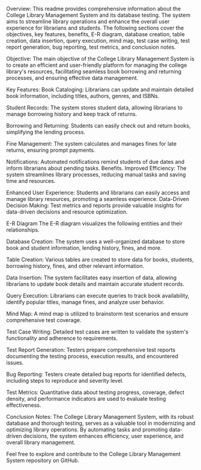 Overview:
This readme provides comprehensive information about the College Library Management System and its database testing. The system aims to streamline library operations and enhance the overall user experience for librarians and students. The following sections cover the objectives, key features, benefits, E-R diagram, database creation, table creation, data insertion, query execution, mind map, test case writing, test report generation, bug reporting, test metrics, and conclusion notes.


Objective:
The main objective of the College Library Management System is to create an efficient and user-friendly platform for managing the college library's resources, facilitating seamless book borrowing and returning processes, and ensuring effective data management.


Key Features:
Book Cataloging: Librarians can update and maintain detailed book information, including titles, authors, genres, and ISBNs.

Student Records: The system stores student data, allowing librarians to manage borrowing history and keep track of returns.

Borrowing and Returning: Students can easily check out and return books, simplifying the lending process.

Fine Management: The system calculates and manages fines for late returns, ensuring prompt payments.

Notifications: Automated notifications remind students of due dates and inform librarians about pending tasks.
Benefits.
Improved Efficiency: The system streamlines library processes, reducing manual tasks and saving time and resources.

Enhanced User Experience: Students and librarians can easily access and manage library resources, promoting a seamless experience.
Data-Driven Decision Making: Test metrics and reports provide valuable insights for data-driven decisions and resource optimization.

E-R Diagram
The E-R diagram visualizes the following entities and their relationships.

Database Creation:
The system uses a well-organized database to store book and student information, lending history, fines, and more.

Table Creation:
Various tables are created to store data for books, students, borrowing history, fines, and other relevant information.

Data Insertion:
The system facilitates easy insertion of data, allowing librarians to update book details and maintain accurate student records.

Query Execution:
Librarians can execute queries to track book availability, identify popular titles, manage fines, and analyze user behavior.

Mind Map:
A mind map is utilized to brainstorm test scenarios and ensure comprehensive test coverage.

Test Case Writing:
Detailed test cases are written to validate the system's functionality and adherence to requirements.

Test Report Generation:
Testers prepare comprehensive test reports documenting the testing process, execution results, and encountered issues.

Bug Reporting:
Testers create detailed bug reports for identified defects, including steps to reproduce and severity level.

Test Metrics:
Quantitative data about testing progress, coverage, defect density, and performance indicators are used to evaluate testing effectiveness.

Conclusion Notes:
The College Library Management System, with its robust database and thorough testing, serves as a valuable tool in modernizing and optimizing library operations. By automating tasks and promoting data-driven decisions, the system enhances efficiency, user experience, and overall library management.

Feel free to explore and contribute to the College Library Management System repository on GitHub.
